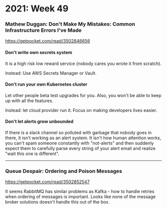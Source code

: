 # 2021: Week 49

### Mathew Duggan: Don't Make My Mistakes: Common Infrastructure Errors I've Made
https://getpocket.com/read/3502846656

#### Don't write own secrets system
It is a high risk low reward service (nobody cares you wrote it from scratch).

Instead: Use AWS Secrets Manager or Vault.

#### Don't run your own Kubernetes cluster
Let other people beta test upgrades for you. Also, you won't be able to keep up with all the features.

Instead: let cloud provider run it. Focus on making developers lives easier.

#### Don't let alerts grow unbounded
If there is a slack channel so polluted with garbage that nobody goes in there, it isn't working as an alert system.
It isn't how human attention works, you can't spam someone constantly with "not-alerts" and then suddenly expect them to carefully parse every string of your alert email and realize "wait this one is different".

---

### Queue Despair: Ordering and Poison Messages
https://getpocket.com/read/3502852547

It seems RabbitMQ has similar problems as Kafka - how to handle retries when ordering of messages
is important. Looks like none of the message broker solutions doesn't handle this out of the box.
